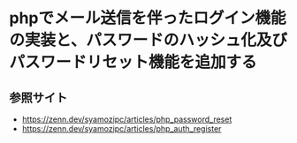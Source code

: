 # phpでメール送信を伴ったログイン機能の実装と、パスワードのハッシュ化及びパスワードリセット機能を追加する

## 参照サイト

- https://zenn.dev/syamozipc/articles/php_password_reset
- https://zenn.dev/syamozipc/articles/php_auth_register
